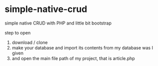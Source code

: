 # simple-native-crud
simple native CRUD with PHP and little bit bootstrap

step to open
1. download / clone
2. make your database and import its contents from my database was I given
3. and open the main file path of my project, that is article.php
